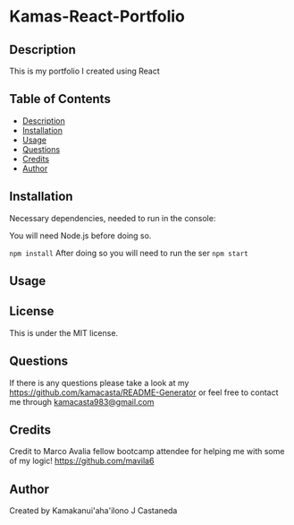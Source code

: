 # Kamas-React-Portfolio

## Description 

This is my portfolio I created using React

## Table of Contents

- [Description](#description)
- [Installation](#installation)
- [Usage](#usage)
- [Questions](#questions)
- [Credits](#credits)
- [Author](#author)

## Installation 

Necessary dependencies, needed to run in the console:

You will need Node.js before doing so.

```npm install```
 After doing so you will need to run the ser
```npm start```

## Usage 



## License 

This is under the MIT license.


## Questions

If there is any questions please take a look at my https://github.com/kamacasta/README-Generator or feel free to contact me through kamacasta983@gmail.com


## Credits

Credit to Marco Avalia fellow bootcamp attendee for helping me with some of my logic! https://github.com/mavila6

## Author


Created by Kamakanui'aha'ilono J Castaneda